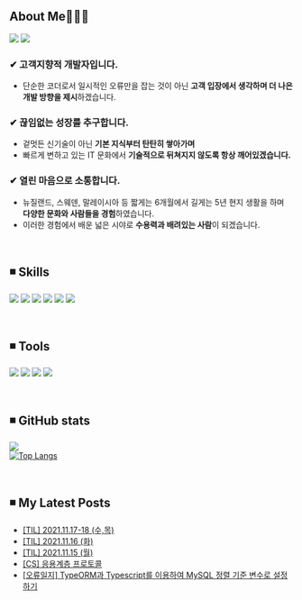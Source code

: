 
<!-- ## 경험에서 나오는 배움을 추구하는 윤송입니다. <br> -->

## About Me🤸🏻‍♀️

  <a href="https://velog.io/@ysong0504" target="_blank"><img src="https://img.shields.io/badge/Blog-3DDC84?style=flat-square&logo=heart&logoColor=red"/></a>  <!-- 벨로그 -->
  <img src="https://img.shields.io/badge/ysong0504@gmail.com-EA4335?style=flat-square&logo=Gmail&logoColor=white"/></a> <!-- 지메일 -->

### ✔ 고객지향적 개발자입니다.
- 단순한 코더로서 일시적인 오류만을 잡는 것이 아닌 **고객 입장에서 생각하며 더 나은 개발 방향을 제시**하겠습니다.
 
### ✔ 끊임없는 성장를 추구합니다.
- 겉멋든 신기술이 아닌 **기본 지식부터 탄탄히 쌓아가며**
- 빠르게 변하고 있는 IT 문화에서 **기술적으로 뒤쳐지지 않도록 항상 깨어있겠습니다.**

### ✔ 열린 마음으로 소통합니다.
- 뉴질랜드, 스웨덴, 말레이시아 등 짧게는 6개월에서 길게는 5년 현지 생활을 하며 **다양한 문화와 사람들을 경험**하였습니다.
- 이러한 경험에서 배운 넓은 시야로 **수용력과 배려있는 사람**이 되겠습니다.

<br>

## ◾ Skills <br>
  <img src="https://img.shields.io/badge/Node.js-339933?style=flat-square&logo=Node.js&logoColor=white"/></a> <!-- node.js -->
  <img src="https://img.shields.io/badge/JavaScript-F7DF1E?style=flat-square&logo=JavaScript&logoColor=white"/></a> <!-- js -->
  <img src="https://img.shields.io/badge/TypeScript-3178C6?style=flat-square&logo=TypeScript&logoColor=white"/></a> <!-- ts -->
  <img src="https://img.shields.io/badge/Python-3776AB?style=flat-square&logo=Python&logoColor=white"/></a> <!-- python -->
  <img src="https://img.shields.io/badge/AWS-232F3E?style=flat-square&logo=Amazon AWS&logoColor=white"/></a> <!-- aws -->
  <img src="https://img.shields.io/badge/MongoDB-47A248?style=flat-square&logo=MongoDB&logoColor=white"/></a> <!-- mongodb -->

<br>
 
## ◾ Tools
  <img src="https://img.shields.io/badge/Notion-000000?style=flat-square&logo=Notion&logoColor=white"/></a> <!-- Notion -->
  <img src="https://img.shields.io/badge/Slack-4A154B?style=flat-square&logo=Slack&logoColor=white"/></a> <!-- slack -->
  <img src="https://img.shields.io/badge/VSCode-007ACC?style=flat-square&logo=Visual Studio Code&logoColor=white"/></a> <!-- vscode -->
  <img src="https://img.shields.io/badge/Git-F05032?style=flat-square&logo=Git&logoColor=white"/></a> <!-- git -->

<br>

## ◾ GitHub stats 
![](https://github-readme-stats.vercel.app/api?username=ysong0504&show_icons=true&theme=buefy) <br>
[![Top Langs](https://github-readme-stats.vercel.app/api/top-langs/?username=ysong0504&layout=compact)](https://github.com/anuraghazra/github-readme-stats)

<br>

## ◾ My Latest Posts
<!-- BLOG-POST-LIST:START -->
- [[TIL] 2021.11.17-18 &lpar;수,목&rpar;](https://velog.io/@ysong0504/TIL-2021.11.17-18-%EC%88%98%EB%AA%A9)
- [[TIL] 2021.11.16 &lpar;화&rpar;](https://velog.io/@ysong0504/TIL-2021.11.16-%ED%99%94)
- [[TIL] 2021.11.15 &lpar;월&rpar;](https://velog.io/@ysong0504/TIL-2021.11.15-%EC%9B%94)
- [[CS] 응용계층 프로토콜](https://velog.io/@ysong0504/CS-%EC%9D%91%EC%9A%A9%EA%B3%84%EC%B8%B5-%ED%94%84%EB%A1%9C%ED%86%A0%EC%BD%9C)
- [[오류일지] TypeORM과 Typescript를 이용하여 MySQL 정렬 기준 변수로 설정하기](https://velog.io/@ysong0504/%EC%98%A4%EB%A5%98%EC%9D%BC%EC%A7%80-TypeORM%EA%B3%BC-Typescript%EB%A5%BC-%EC%9D%B4%EC%9A%A9%ED%95%98%EC%97%AC-MySQL-%EC%A0%95%EB%A0%AC-%EA%B8%B0%EC%A4%80-%EB%B3%80%EC%88%98%EB%A1%9C-%EC%84%A4%EC%A0%95%ED%95%98%EA%B8%B0)
<!-- BLOG-POST-LIST:END -->





<!---
ysong0504/ysong0504 is a ✨ special ✨ repository because its `README.md` (this file) appears on your GitHub profile.
You can click the Preview link to take a look at your changes.
- 📫 How to reach me ...
--->
